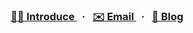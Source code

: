<h3 align="center">
  <a href="introduce.md">
    👨‍💻&nbsp;Introduce
  </a>&nbsp;&nbsp;·&nbsp;&nbsp;
  <a href="mailto:chahanm@proton.me">
    ✉️&nbsp;Email
  </a>&nbsp;&nbsp;·&nbsp;&nbsp;
  <a href="https://velog.io/@haneum">
    💭&nbsp;Blog
  </a>
</h3>